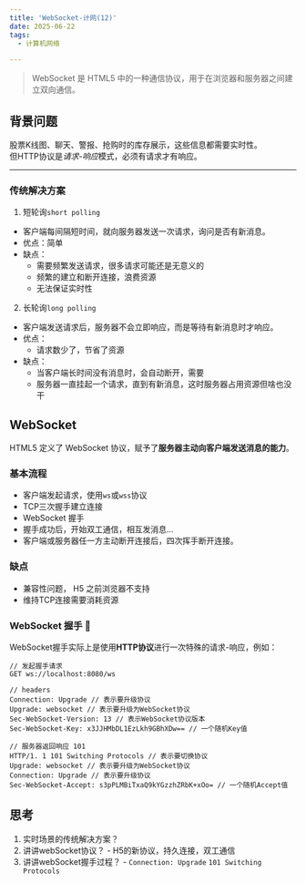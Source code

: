 ```yaml
---
title: 'WebSocket-计网(12)'
date: 2025-06-22
tags:
  - 计算机网络

---
```


> WebSocket 是 HTML5 中的一种通信协议，用于在浏览器和服务器之间建立双向通信。



## 背景问题

股票K线图、聊天、警报、抢购时的库存展示，这些信息都需要实时性。   
但HTTP协议是*请求-响应*模式，必须有请求才有响应。

---

### 传统解决方案

1. 短轮询`short polling`
  - 客户端每间隔短时间，就向服务器发送一次请求，询问是否有新消息。
  - 优点：简单
  - 缺点：
    - 需要频繁发送请求，很多请求可能还是无意义的
    - 频繁的建立和断开连接，浪费资源
    - 无法保证实时性

2. 长轮询`long polling`
  - 客户端发送请求后，服务器不会立即响应，而是等待有新消息时才响应。
  - 优点：
    - 请求数少了，节省了资源
  - 缺点：
    - 当客户端长时间没有消息时，会自动断开，需要
    - 服务器一直挂起一个请求，直到有新消息，这时服务器占用资源但啥也没干

## WebSocket

HTML5 定义了 WebSocket 协议，赋予了**服务器主动向客户端发送消息的能力**。

### 基本流程
- 客户端发起请求，使用`ws`或`wss`协议
- TCP三次握手建立连接
- WebSocket 握手
- 握手成功后，开始双工通信，相互发消息...
- 客户端或服务器任一方主动断开连接后，四次挥手断开连接。

### 缺点
- 兼容性问题， H5 之前浏览器不支持
- 维持TCP连接需要消耗资源

### WebSocket 握手 🌟

WebSocket握手实际上是使用**HTTP协议**进行一次特殊的请求-响应，例如：

```http
// 发起握手请求
GET ws://localhost:8080/ws

// headers
Connection: Upgrade // 表示要升级协议
Upgrade: websocket // 表示要升级为WebSocket协议
Sec-WebSocket-Version: 13 // 表示WebSocket协议版本
Sec-WebSocket-Key: x3JJHMbDL1EzLkh9GBhXDw== // 一个随机Key值

```

```http
// 服务器返回响应 101
HTTP/1. 1 101 Switching Protocols // 表示要切换协议
Upgrade: websocket // 表示要升级为WebSocket协议
Connection: Upgrade // 表示要升级协议
Sec-WebSocket-Accept: s3pPLMBiTxaQ9kYGzzhZRbK+xOo= // 一个随机Accept值
```





## 思考
1. 实时场景的传统解决方案？
2. 讲讲webSocket协议？ - H5的新协议，持久连接，双工通信
3. 讲讲webSocket握手过程？ - `Connection: Upgrade`  `101 Switching Protocols`
